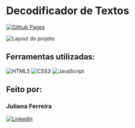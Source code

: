 # Decodificador de Textos
[![Github Pages](https://img.shields.io/badge/github%20pages-121013?style=for-the-badge&logo=github&logoColor=white)](https://julianaferreira-dev.github.io/challenge-one-decodificador/)

![Layout do projeto](https://github.com/julianaferreira-dev/julianaferreira-dev.github.io/assets/96956180/273d2ff8-d1be-4c10-9e16-29a3218e80c8)

## Ferramentas utilizadas:

![HTML5](https://img.shields.io/badge/html5-%23E34F26.svg?style=for-the-badge&logo=html5&logoColor=white)
![CSS3](https://img.shields.io/badge/css3-%231572B6.svg?style=for-the-badge&logo=css3&logoColor=white)
![JavaScript](https://img.shields.io/badge/javascript-%23323330.svg?style=for-the-badge&logo=javascript&logoColor=%23F7DF1E)

## Feito por:

### Juliana Ferreira

[![LinkedIn](https://img.shields.io/badge/LinkedIn-0077B5?style=for-the-badge&logo=linkedin&logoColor=white)](https://www.linkedin.com/in/julianaferreira-dev/)

